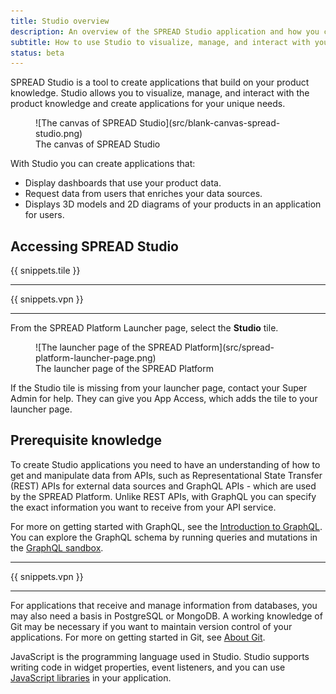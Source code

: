 ```yaml
---
title: Studio overview
description: An overview of the SPREAD Studio application and how you can use it to visualize, manage, and interact with your product knowledge.
subtitle: How to use Studio to visualize, manage, and interact with your product knowledge
status: beta
---
```


<!--
README

For guidance on how to write documenation, see https://dev.stage.spread.ai/docs/contributor/guide.html. Contact Documentation when this document is ready for review.
-->

SPREAD Studio is a tool to create applications that build on your product knowledge. Studio allows you to visualize, manage, and interact with the product knowledge and create applications for your unique needs.

<figure markdown="span">
  ![The canvas of SPREAD Studio](src/blank-canvas-spread-studio.png)
  <figcaption>The canvas of SPREAD Studio</figcaption>
</figure>

With Studio you can create applications that:

- Display dashboards that use your product data.
- Request data from users that enriches your data sources.
- Displays 3D models and 2D diagrams of your products in an application for users.

## Accessing SPREAD Studio

{{ snippets.tile }}

---

{{ snippets.vpn }}

---

From the SPREAD Platform Launcher page, select the **Studio** tile.

<figure markdown="span">
	![The launcher page of the SPREAD Platform](src/spread-platform-launcher-page.png)
	<figcaption>The launcher page of the SPREAD Platform</figcaption>
</figure>

If the Studio tile is missing from your launcher page, contact your Super Admin for help. They can give you App Access, which adds the tile to your launcher page.

## Prerequisite knowledge

To create Studio applications you need to have an understanding of how to get and manipulate data from APIs, such as Representational State Transfer (REST) APIs for external data sources and GraphQL APIs - which are used by the SPREAD Platform. Unlike REST APIs, with GraphQL you can specify the exact information you want to receive from your API service.

For more on getting started with GraphQL, see the [Introduction to GraphQL](https://graphql.org/learn/). You can explore the GraphQL schema by running queries and mutations in the [GraphQL sandbox](https://dev.stage.spread.ai/ein).

---

{{ snippets.vpn }}

---

For applications that receive and manage information from databases, you may also need a basis in PostgreSQL or MongoDB. A working knowledge of Git may be necessary if you want to maintain version control of your applications. For more on getting started in Git, see [About Git](https://docs.github.com/en/get-started/using-git/about-git).

JavaScript is the programming language used in Studio. Studio supports writing code in widget properties, event listeners, and you can use [JavaScript libraries](writing-code-in-studio/using-external-js-libraries.md) in your application.
